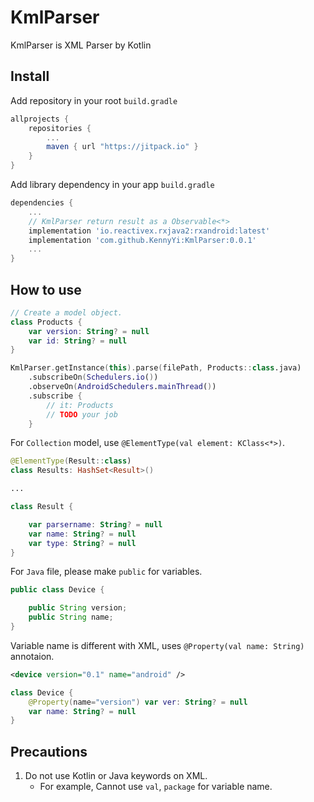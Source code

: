 # KmlParser

KmlParser is XML Parser by Kotlin

## Install

Add repository in your root `build.gradle`

```groovy
allprojects {
    repositories {
        ...
        maven { url "https://jitpack.io" }
    }
}
```

Add library dependency in your app `build.gradle`

```groovy
dependencies {
    ...
    // KmlParser return result as a Observable<*>
    implementation 'io.reactivex.rxjava2:rxandroid:latest'
    implementation 'com.github.KennyYi:KmlParser:0.0.1'
    ...
}
```

## How to use

```Kotlin
// Create a model object.
class Products {
    var version: String? = null
    var id: String? = null
}
```

```Kotlin
KmlParser.getInstance(this).parse(filePath, Products::class.java)
    .subscribeOn(Schedulers.io())
    .observeOn(AndroidSchedulers.mainThread())
    .subscribe {
        // it: Products
        // TODO your job
    }
```

For `Collection` model, use `@ElementType(val element: KClass<*>)`.

```Kotlin
@ElementType(Result::class)
class Results: HashSet<Result>()

...

class Result {

    var parsername: String? = null
    var name: String? = null
    var type: String? = null
}
```

For `Java` file, please make `public` for variables.

```java
public class Device {

    public String version;
    public String name;
}
```

Variable name is different with XML, uses `@Property(val name: String)` annotaion.

```xml
<device version="0.1" name="android" />
```

```Kotlin
class Device {
    @Property(name="version") var ver: String? = null
    var name: String? = null
}
```

## Precautions

1. Do not use Kotlin or Java keywords on XML.
    * For example, Cannot use `val`, `package` for variable name.
